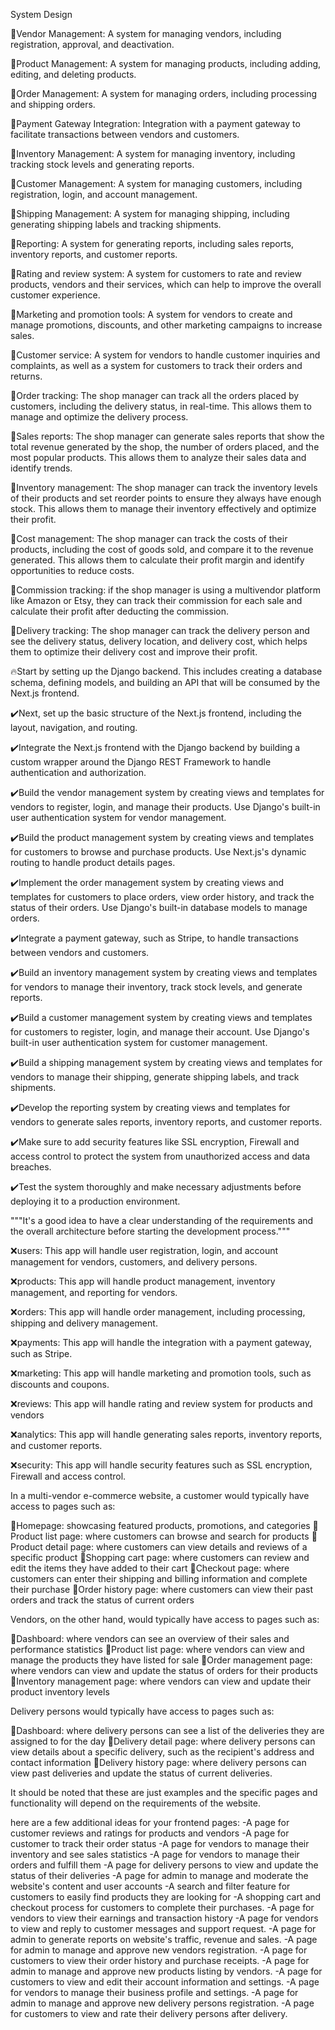 <!-- plan for multivendor quick commerce -->

System Design

🚀Vendor Management: A system for managing vendors, including registration, approval, and deactivation.

🚀Product Management: A system for managing products, including adding, editing, and deleting products.

🚀Order Management: A system for managing orders, including processing and shipping orders.

🚀Payment Gateway Integration: Integration with a payment gateway to facilitate transactions between vendors and customers.

🚀Inventory Management: A system for managing inventory, including tracking stock levels and generating reports.

🚀Customer Management: A system for managing customers, including registration, login, and account management.

🚀Shipping Management: A system for managing shipping, including generating shipping labels and tracking shipments.

🚀Reporting: A system for generating reports, including sales reports, inventory reports, and customer reports.

🚀Rating and review system: A system for customers to rate and review products, vendors and their services, which can help to improve the overall customer experience.

🚀Marketing and promotion tools: A system for vendors to create and manage promotions, discounts, and other marketing campaigns to increase sales.

🚀Customer service: A system for vendors to handle customer inquiries and complaints, as well as a system for customers to track their orders and returns.

<!-- For Delivery Person -->

🚀Order tracking: The shop manager can track all the orders placed by customers, including the delivery status, in real-time. This allows them to manage and optimize the delivery process.

🚀Sales reports: The shop manager can generate sales reports that show the total revenue generated by the shop, the number of orders placed, and the most popular products. This allows them to analyze their sales data and identify trends.

🚀Inventory management: The shop manager can track the inventory levels of their products and set reorder points to ensure they always have enough stock. This allows them to manage their inventory effectively and optimize their profit.

🚀Cost management: The shop manager can track the costs of their products, including the cost of goods sold, and compare it to the revenue generated. This allows them to calculate their profit margin and identify opportunities to reduce costs.

🚀Commission tracking: if the shop manager is using a multivendor platform like Amazon or Etsy, they can track their commission for each sale and calculate their profit after deducting the commission.

🚀Delivery tracking: The shop manager can track the delivery person and see the delivery status, delivery location, and delivery cost, which helps them to optimize their delivery cost and improve their profit.

<!-- Our Main Planning to Built With Django and NextJs -->

🔥Start by setting up the Django backend. This includes creating a database schema, defining models, and building an API that will be consumed by the Next.js frontend.

✔️Next, set up the basic structure of the Next.js frontend, including the layout, navigation, and routing.

✔️Integrate the Next.js frontend with the Django backend by building a custom wrapper around the Django REST Framework to handle authentication and authorization.

✔️Build the vendor management system by creating views and templates for vendors to register, login, and manage their products. Use Django's built-in user authentication system for vendor management.

✔️Build the product management system by creating views and templates for customers to browse and purchase products. Use Next.js's dynamic routing to handle product details pages.

✔️Implement the order management system by creating views and templates for customers to place orders, view order history, and track the status of their orders. Use Django's built-in database models to manage orders.

✔️Integrate a payment gateway, such as Stripe, to handle transactions between vendors and customers.

✔️Build an inventory management system by creating views and templates for vendors to manage their inventory, track stock levels, and generate reports.

✔️Build a customer management system by creating views and templates for customers to register, login, and manage their account. Use Django's built-in user authentication system for customer management.

✔️Build a shipping management system by creating views and templates for vendors to manage their shipping, generate shipping labels, and track shipments.

✔️Develop the reporting system by creating views and templates for vendors to generate sales reports, inventory reports, and customer reports.

✔️Make sure to add security features like SSL encryption, Firewall and access control to protect the system from unauthorized access and data breaches.

✔️Test the system thoroughly and make necessary adjustments before deploying it to a production environment.

"""It's a good idea to have a clear understanding of the requirements and the overall architecture before starting the development process."""

<!-- In Our blinkEye Backend these app should consider -->

❌users: This app will handle user registration, login, and account management for vendors, customers, and delivery persons.

❌products: This app will handle product management, inventory management, and reporting for vendors.

❌orders: This app will handle order management, including processing, shipping and delivery management.

❌payments: This app will handle the integration with a payment gateway, such as Stripe.

❌marketing: This app will handle marketing and promotion tools, such as discounts and coupons.

❌reviews: This app will handle rating and review system for products and vendors

❌analytics: This app will handle generating sales reports, inventory reports, and customer reports.

❌security: This app will handle security features such as SSL encryption, Firewall and access control.

<!-- FrontEnd Idea -->

In a multi-vendor e-commerce website, a customer would typically have access to pages such as:

📕Homepage: showcasing featured products, promotions, and categories
📕Product list page: where customers can browse and search for products
📕Product detail page: where customers can view details and reviews of a specific product
📕Shopping cart page: where customers can review and edit the items they have added to their cart
📕Checkout page: where customers can enter their shipping and billing information and complete their purchase
📕Order history page: where customers can view their past orders and track the status of current orders

Vendors, on the other hand, would typically have access to pages such as:

📕Dashboard: where vendors can see an overview of their sales and performance statistics
📕Product list page: where vendors can view and manage the products they have listed for sale
📕Order management page: where vendors can view and update the status of orders for their products
📕Inventory management page: where vendors can view and update their product inventory levels

Delivery persons would typically have access to pages such as:

📕Dashboard: where delivery persons can see a list of the deliveries they are assigned to for the day
📕Delivery detail page: where delivery persons can view details about a specific delivery, such as the recipient's address and contact information
📕Delivery history page: where delivery persons can view past deliveries and update the status of current deliveries.

It should be noted that these are just examples and the specific pages and functionality will depend on the requirements of the website.

here are a few additional ideas for your frontend pages:
-A page for customer reviews and ratings for products and vendors
-A page for customer to track their order status
-A page for vendors to manage their inventory and see sales statistics
-A page for vendors to manage their orders and fulfill them
-A page for delivery persons to view and update the status of their deliveries
-A page for admin to manage and moderate the website's content and user accounts
-A search and filter feature for customers to easily find products they are looking for
-A shopping cart and checkout process for customers to complete their purchases.
-A page for vendors to view their earnings and transaction history
-A page for vendors to view and reply to customer messages and support request.
-A page for admin to generate reports on website's traffic, revenue and sales.
-A page for admin to manage and approve new vendors registration.
-A page for customers to view their order history and purchase receipts.
-A page for admin to manage and approve new products listing by vendors.
-A page for customers to view and edit their account information and settings.
-A page for vendors to manage their business profile and settings.
-A page for admin to manage and approve new delivery persons registration.
-A page for customers to view and rate their delivery persons after delivery.